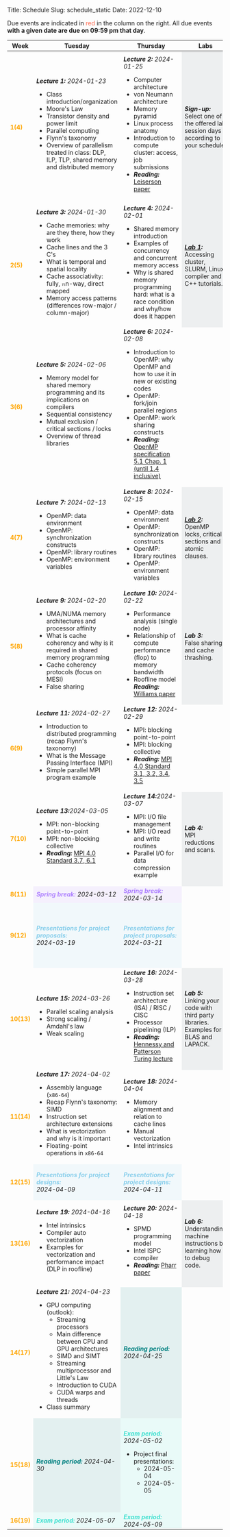 Title: Schedule
Slug: schedule_static
Date: 2022-12-10

<!-- 0. Fix column widths to
<colgroup>
<col style="width:8%">
<col style="width:30%">
<col style="width:30%">
<col style="width:12%">
<col style="width:20%">
</colgroup>
-->
<!-- 1. remove page spanning <section> tags and corresponding tables. Make one
        continuous table -->
<!-- 2. set all font-size=100% -->
<!-- Use this command: :%s/font-size:[0-9]\+%/font-size:100%/g -->

Due events are indicated in <span style="color:tomato">red</span> in the column on the right. All due events **with a given date are due on 09:59 pm that day**.

<!-- Syllabus page 1 -->
<table style="width:100%;font-size:100%">
<!-- Table config -->

<colgroup>
<col style="width:8%">
<col style="width:30%">
<col style="width:30%">
<col style="width:12%">
<col style="width:20%">
</colgroup>

<thead>
<tr>
<th>Week</th>
<th>Tuesday</th>
<th>Thursday</th>
<th>Labs</th>
<th>Events</th>
</tr>
</thead>

<tbody>
<tr style="font-size:100%">
    <td>
        <strong style="color:orange">1(4)</strong></td>
        <td><strong><em>Lecture 1:</em></strong> <em>2024-01-23</em>
        <br>
        <ul style="font-size:100%">
            <li>Class introduction/organization</li>
            <li>Moore's Law</li>
            <li>Transistor density and power limit</li>
            <li>Parallel computing</li>
            <li>Flynn's taxonomy</li>
            <li>Overview of parallelism treated in class: DLP, ILP, TLP, shared memory and distributed memory</li>
        </ul>
    </td>
    <td>
        <strong><em>Lecture 2:</em></strong> <em>2024-01-25</em>
        <br>
        <ul style="font-size:100%">
            <li>Computer architecture</li>
            <li>von Neumann architecture</li>
            <li>Memory pyramid</li>
            <li>Linux process anatomy</li>
            <li>Introduction to compute cluster: access, job submissions</li>
            <li>
                <strong><em>Reading:</em></strong> <a href="https://canvas.harvard.edu/files/19265061/download?download_frd=1" target="_blank">Leiserson paper</a>
            </li>
        </ul>
    </td>
    <td style="background-color: rgba(101, 123, 131, 0.1);">
        <strong><em>Sign-up:</em></strong>
        <p style="margin-top:0;margin-bottom:0;font-size:100%"> Select one of the offered lab session days according to your schedule</p>
    </td>
    <td style="background-color: rgba(154, 205, 50, 0.1);">
        <strong><em>Note:</em></strong>
        <p style="margin-top:0;margin-bottom:0;font-size:100%">
            The "<strong><em>Reading</em></strong>" assignments are relevant for the lecture and due <strong><em>on the day of the lecture!</em></strong>
        </p>
        <ol style="font-size:100%">
            <li>
                <span style="color:tomato">
                    Complete the  <a href="https://canvas.harvard.edu/courses/128330/assignments/796230" target="_blank">CS 205: C++ Survey</a>
                    <br>(2024-01-23)
                </span>
            </li>
            <li>
                <span style="color:tomato">
                    Lab section preferences submitted on <a href="https://docs.google.com/spreadsheets/d/1w9WryKCfZ--RGjEujGyqUGi36t-x5X79A_v0mTyAI64/edit?usp=sharing" target="_blank">this spreadsheet</a>
                    <br>(2024-01-26)
                </span>
            </li>
        </ol>
    </td>
</tr>

<tr style="font-size:100%">
    <td><strong style="color:orange">2(5)</strong></td>
    <td>
        <strong><em>Lecture 3:</em></strong> <em>2024-01-30</em>
        <br>
        <ul style="font-size:100%">
            <li>Cache memories: why are they there, how they work</li>
            <li>Cache lines and the 3 C's</li>
            <li>What is temporal and spatial locality</li>
            <li>Cache associativity: fully, <span class="katex"><span class="katex-mathml"><math xmlns="http://www.w3.org/1998/Math/MathML"><semantics><mrow><mi>n</mi></mrow><annotation encoding="application/x-tex">n</annotation></semantics></math></span><span aria-hidden="true" class="katex-html"><span class="base"><span class="strut" style="height:0.43056em;vertical-align:0em;"></span><span class="mord mathdefault">n</span></span></span></span>-way, direct mapped</li>
            <li>Memory access patterns (differences row-major / column-major)</li>
        </ul>
    </td>
    <td>
        <strong><em>Lecture 4:</em></strong> <em>2024-02-01</em>
        <br>
        <ul style="font-size:100%">
            <li>Shared memory introduction</li>
            <li>Examples of concurrency and concurrent memory access</li>
            <li>Why is shared memory programming hard: what is a race condition and why/how does it happen</li>
        </ul>
    </td>
    <td style="background-color: rgba(101, 123, 131, 0.1);">
        <strong><em><a href="https://code.harvard.edu/CS205/main/raw/main/lab/lab1/lab1.pdf" target="_blank">Lab 1</a>:</em></strong>
        <p style="margin-top:0;margin-bottom:0;font-size:100%">Accessing cluster, SLURM, Linux, compiler and C++ tutorials.</p>
    </td>
    <td style="background-color: rgba(154, 205, 50, 0.1);">
        <br>
        <ol style="font-size:100%">
        <li>
            <span style="color:tomato">Quiz 1<br>(2024-02-02)</span>
        </li>
        <li>
            <span style="color:yellowgreen">HW1 release<br>(2024-01-30)</span>
        </li>
        </ol>
    </td>
</tr>

<tr style="font-size:100%">
    <td>
        <strong style="color:orange">3(6)</strong>
    </td>
    <td>
        <strong><em>Lecture 5:</em></strong> <em>2024-02-06</em>
        <br>
        <ul style="font-size:100%">
            <li>Memory model for shared memory programming and its implications on compilers</li>
            <li>Sequential consistency</li>
            <li>Mutual exclusion / critical sections / locks</li>
            <li>Overview of thread libraries</li>
        </ul>
    </td>
    <td>
        <strong><em>Lecture 6:</em></strong> <em>2024-02-08</em>
        <br>
        <ul style="font-size:100%">
            <li>Introduction to OpenMP: why OpenMP and how to use it in new or existing codes</li>
            <li>OpenMP: fork/join parallel regions</li>
            <li>OpenMP: work sharing constructs</li>
            <li><strong><em>Reading:</em></strong> <a href="https://code.harvard.edu/CS205/main/raw/main/reading/02_OpenMP_spec_v51.pdf" target="_blank">OpenMP specification 5.1 Chap. 1 (until 1.4 inclusive)</a> </li>
        </ul>
    </td>
    <td></td>
    <td style="background-color: rgba(154, 205, 50, 0.1);">
        <br>
        <ol style="font-size:100%">
        <li>
            <span style="color:tomato"> <a href="https://www.gradescope.com/courses/711577/assignments/3988469" target="_blank">Lab 1 due </a> <br>(2024-02-09)</span>
        </li>
        <li>
            <span style="color:tomato"> <a href="./project.html#M1" taget="_blank"> Project team formation due</a> <br>(2024-02-06)</span>
        </li>
        </ol>
    </td>
</tr>

<tr style="font-size:100%">
    <td>
        <strong style="color:orange">4(7)</strong>
    </td>
    <td>
        <strong><em>Lecture 7:</em></strong> <em>2024-02-13</em>
        <br>
        <ul style="font-size:100%">
            <li>OpenMP: data environment</li>
            <li>OpenMP: synchronization constructs</li>
            <li>OpenMP: library routines</li>
            <li>OpenMP: environment variables</li>
        </ul>
    </td>
    <td>
        <strong><em>Lecture 8:</em></strong> <em>2024-02-15</em>
        <br>
        <ul style="font-size:100%">
            <li>OpenMP: data environment</li>
            <li>OpenMP: synchronization constructs</li>
            <li>OpenMP: library routines</li>
            <li>OpenMP: environment variables</li>
        </ul>
    </td>
    <td style="background-color: rgba(101, 123, 131, 0.1);">
        <strong><em><a href="https://code.harvard.edu/CS205/main/raw/main/lab/lab2/lab2.pdf" target="_blank" >Lab 2</a>:</em></strong>
        <p style="margin-top:0;margin-bottom:0;font-size:100%"> OpenMP locks, critical sections and atomic clauses. </p>
    </td>
    <td style="background-color: rgba(154, 205, 50, 0.1);">
        <br>
        <ol style="font-size:100%">
            <li><span style="color:tomato"><a href="https://www.gradescope.com/courses/711577/assignments/3988467" target="_blank" > HW1 due </a> <br>(2024-02-13)</span></li>
            <li><span style="color:yellowgreen">HW2 release<br>(2024-02-13)</span></li>
            <li><span style="color:tomato">Quiz 2<br>(2024-02-16)</span></li>
        </ol>
    </td>
</tr>

<tr style="font-size:100%">
    <td>
    <strong style="color:orange">5(8)</strong>
    </td>
    <td><strong><em>Lecture 9:</em></strong> <em>2024-02-20</em>
        <br>
        <ul style="font-size:100%">
            <li>UMA/NUMA memory architectures and processor affinity</li>
            <li>What is cache coherency and why is it required in shared memory programming</li>
            <li>Cache coherency protocols (focus on MESI)</li>
            <li>False sharing</li>
        </ul>
    </td>
    <td>
        <strong><em>Lecture 10:</em></strong> <em>2024-02-22</em>
        <ul style="font-size:100%">
            <li>Performance analysis (single node)</li>
            <li>Relationship of compute performance (flop) to memory bandwidth</li>
            <li>Roofline model</li>
            <strong><em>Reading:</em></strong> <a href="https://code.harvard.edu/CS205/main/raw/main/reading/03_williams2009a.pdf" target="_blank">Williams paper</a>
        </ul>
    </td>
    <td style="background-color: rgba(101, 123, 131, 0.1);">
        <strong><em>Lab 3:</em></strong>
        <p style="margin-top:0;margin-bottom:0;font-size:100%"> False sharing and cache thrashing. </p>
    </td>
    <td style="background-color: rgba(154, 205, 50, 0.1);">
        <br>
        <ol style="font-size:100%">
            <li><span style="color:tomato"> <a href="https://www.gradescope.com/courses/711577/assignments/3988473" target="_blank" >Lab 2 due </a><br>(2024-02-23)</span></li>
            <li><span style="color:tomato">Project high-level description due<br>(2024-02-20)</span>
            </li>
        </ol>
    </td>
</tr>

<tr style="font-size:100%">
    <td>
        <strong style="color:orange">6(9)</strong>
    </td>
    <td>
        <strong><em>Lecture 11:</em></strong> <em>2024-02-27</em>
        <br>
        <ul style="font-size:100%">
            <li>Introduction to distributed programming (recap Flynn's taxonomy)</li>
            <li>What is the Message Passing Interface (MPI)</li>
            <li>Simple parallel MPI program example</li>
        </ul>
    </td>
    <td>
        <strong><em>Lecture 12:</em></strong> <em>2024-02-29</em>
        <br>
        <ul style="font-size:100%">
            <li>MPI: blocking point-to-point</li>
            <li>MPI: blocking collective</li>
            <li>
                <strong><em>Reading:</em></strong> <a href="https://code.harvard.edu/CS205/main/raw/main/manuals/mpi40-report.pdf" target="_blank"> MPI 4.0 Standard 3.1, 3.2, 3.4, 3.5</a>
            </li>
        </ul>
    </td>
    <td></td>
    <td style="background-color: rgba(154, 205, 50, 0.1);">
        <ol style="font-size:100%">
            <li><span style="color:tomato"> <a href="https://www.gradescope.com/courses/711577/assignments/3988474" target="_blank">Lab 3 due</a><br>(2024-03-01)</span></li>
        </ol>
    </td>
</tr>

<tr style="font-size:100%">
    <td>
        <strong style="color:orange">7(10)</strong>
    </td>
    <td>
        <strong><em>Lecture 13:</em></strong><em>2024-03-05</em>
        <br>
        <ul style="font-size:100%">
            <li>MPI: non-blocking point-to-point</li>
            <li>MPI: non-blocking collective</li>
            <li><strong><em>Reading:</em></strong> <a href="https://code.harvard.edu/CS205/main/raw/main/manuals/mpi40-report.pdf" target="_blank">MPI 4.0 Standard 3.7, 6.1</a></li>
        </ul>
    </td>
    <td>
        <strong><em>Lecture 14:</em></strong><em>2024-03-07</em>
        <br>
        <ul style="font-size:100%">
            <li>MPI: I/O file management</li>
            <li>MPI: I/O read and write routines</li>
            <li>Parallel I/O for data compression example</li>
        </ul>
    </td>
    <td style="background-color: rgba(101, 123, 131, 0.1);">
        <strong><em>Lab 4:</em></strong>
        <p style="margin-top:0;margin-bottom:0;font-size:100%"> MPI reductions and scans. </p>
    </td>
    <td style="background-color: rgba(154, 205, 50, 0.1);">
        <br>
        <ol style="font-size:100%">
            <li><span style="color:tomato"><a href="https://www.gradescope.com/courses/711577/assignments/3988468" target="_blank">HW2 due</a><br>(2024-03-05)</span></li>
            <li> <span style="color:yellowgreen">HW3 release<br>(2024-03-05)</span></li>
            <li><span style="color:tomato">Quiz 3<br>(2024-03-08)</span></li>
        </ol>
    </td>
</tr>

<tr style="font-size:100%">
    <td>
        <strong style="color:orange">8(11)</strong>
    </td>
    <td style="background-color: rgba(174, 129, 255, 0.1);">
        <strong style="color:rgba(174, 129, 255,
        1)"><em>Spring break:</em></strong> <em>2024-03-12</em>
    </td>
    <td style="background-color: rgba(174, 129, 255, 0.1);">
        <strong style="color:rgba(174, 129, 255,
        1)"><em>Spring break:</em></strong> <em>2024-03-14</em>
    </td>
    <td></td>
    <td style="background-color: rgba(154, 205, 50, 0.1);"></td>
</tr>

<tr style="font-size:100%">
    <td>
        <strong style="color:orange">9(12)</strong>
        </td>
        <td style="background-color: rgba(135, 206, 235, 0.1);">
        <strong style="color:skyblue"><em>Presentations for project proposals:</em></strong>
        <br>
        <em>2024-03-19</em>
    </td>
    <td style="background-color: rgba(135, 206, 235, 0.1);">
        <strong style="color:skyblue"><em>Presentations for project proposals:</em></strong>
        <br>
        <em>2024-03-21</em>
    </td>
    <td></td>
    <td style="background-color: rgba(154, 205, 50, 0.1);">
        <br>
        <ol style="font-size:100%">
            <li>
                <span style="color:tomato"> <a href="https://www.gradescope.com/courses/711577/assignments/3988475" target="_blank">Lab 4 due</a>
                <br>(2024-03-15)</span></li>
            <li>
                <span style="color:tomato">Project proposals due </span>
            </li>
        </ol>
    </td>
</tr>

<tr style="font-size:100%">
    <td>
        <strong style="color:orange">10(13)</strong>
    </td>
    <td>
        <strong><em>Lecture 15:</em></strong> <em>2024-03-26</em>
        <br>
        <ul style="font-size:100%">
            <li>Parallel scaling analysis</li>
            <li>Strong scaling / Amdahl's law</li>
            <li>Weak scaling</li>
        </ul>
    </td>
    <td>
        <strong><em>Lecture 16:</em></strong> <em>2024-03-28</em>
        <br>
        <ul style="font-size:100%">
            <li>Instruction set architecture (ISA) / RISC / CISC</li>
            <li>Processor pipelining (ILP)</li>
            <li>
                <strong><em>Reading:</em></strong> <a href="https://code.harvard.edu/CS205/main/raw/main/reading/04_hennessy2019a.pdf" target="_blank">Hennessy and Patterson Turing lecture</a>
            </li>
        </ul>
    </td>
    <td style="background-color: rgba(101, 123, 131, 0.1);">
        <strong><em>Lab 5:</em></strong>
        <p style="margin-top:0;margin-bottom:0;font-size:100%">Linking your code with third party libraries.  Examples for BLAS and LAPACK.</p>
    </td>
    <td style="background-color: rgba(154, 205, 50, 0.1);">
        <br>
        <ol style="font-size:100%">
            <li><span style="color:tomato"><a href="https://www.gradescope.com/courses/711577/assignments/3988470" target="_blank">HW3 due</a><br>(2024-03-26)</span></li>
            <li><span style="color:yellowgreen">HW4 release<br>(2024-03-26)</span></li>
        </ol>
    </td>
</tr>

<tr style="font-size:100%">
    <td>
        <strong style="color:orange">11(14)</strong>
    </td>
    <td>
        <strong><em>Lecture 17:</em></strong> <em>2024-04-02</em>
        <br>
        <ul style="font-size:100%">
            <li>Assembly language (<code>x86-64</code>)</li>
            <li>Recap Flynn's taxonomy: SIMD</li>
            <li>Instruction set architecture extensions</li>
            <li>What is vectorization and why is it important </li>
            <li>Floating-point operations in <code>x86-64</code></li>
        </ul>
    </td>
    <td>
        <strong><em>Lecture 18:</em></strong> <em>2024-04-04</em>
        <br>
        <ul style="font-size:100%">
            <li>Memory alignment and relation to cache lines</li>
            <li>Manual vectorization</li>
            <li>Intel intrinsics</li>
        </ul>
    </td>
    <td></td>
    <td style="background-color: rgba(154, 205, 50, 0.1);">
        <br>
        <ol style="font-size:100%">
        <li><span style="color:tomato">
                <a href="https://www.gradescope.com/courses/711577/assignments/3988476" target="_blank">Lab 5 due</a>
                <br>(2024-04-05)</span>
        </li>
        </ol>
    </td>
</tr>

<tr style="font-size:100%">
    <td>
        <strong style="color:orange">12(15)</strong>
    </td>
    <td style="background-color: rgba(135, 206, 235, 0.1);">
        <strong style="color:skyblue"><em>Presentations for project designs:</em></strong>
        <br>
        <em>2024-04-09</em>
    </td>
    <td style="background-color: rgba(135, 206, 235, 0.1);">
        <strong style="color:skyblue"><em>Presentations for project designs:</em></strong>
        <br>
        <em>2024-04-11</em>
    </td>
    <td></td>
    <td style="background-color: rgba(154, 205, 50, 0.1);">
        <br>
        <ol style="font-size:100%">
            <li>
                <span style="color:tomato">Project designs due</span>
            </li>
        </ol>
    </td>
</tr>

<tr style="font-size:100%">
    <td>
        <strong style="color:orange">13(16)</strong>
    </td>
    <td>
        <strong><em>Lecture 19:</em></strong> <em>2024-04-16</em>
        <br>
        <ul style="font-size:100%">
            <li>Intel intrinsics</li>
            <li>Compiler auto vectorization</li>
            <li>Examples for vectorization and performance impact (DLP in roofline)</li>
        </ul>
    </td>
    <td>
        <strong><em>Lecture 20:</em></strong> <em>2024-04-18</em>
        <br>
        <ul style="font-size:100%">
            <li>SPMD programming model</li>
            <li>Intel ISPC compiler</li>
            <li><strong><em>Reading:</em></strong> <a href="https://code.harvard.edu/CS205/main/raw/main/reading/05_pharr2012a.pdf" target="_blank">Pharr paper</a></li>
        </ul>
    </td>
    <td style="background-color: rgba(101, 123, 131, 0.1);">
        <strong><em>Lab 6:</em></strong>
        <p style="margin-top:0;margin-bottom:0;font-size:100%">Understanding machine instructions by learning how to debug code.</p>
    </td>
    <td style="background-color: rgba(154, 205, 50, 0.1);">
        <br>
        <ol style="font-size:100%">
            <li>
                <span style="color:tomato">
                    <a href="https://www.gradescope.com/courses/711577/assignments/3988471" target="_blank">HW4 due</a><br>(2024-04-16)
                </span>
            </li>
            <li><span style="color:yellowgreen">HW5 release<br>(2024-04-16)</span></li>
            <li><span style="color:tomato">Quiz 4<br>(2024-04-19)</span></li>
        </ol>
    </td>
</tr>

<tr style="font-size:100%">
    <td>
        <strong style="color:orange">14(17)</strong>
    </td>
        <td><strong><em>Lecture 21:</em></strong> <em>2024-04-23</em>
        <br>
        <ul style="font-size:100%">
        <li>GPU computing (outlook):
            <ul>
                <li>Streaming processors</li>
                <li>Main difference between CPU and GPU architectures</li>
                <li>SIMD and SIMT</li>
                <li>Streaming multiprocessor and Little's Law</li>
                <li>Introduction to CUDA</li>
                <li>CUDA warps and threads</li>
            </ul>
        </li>
        <li>Class summary</li>
        </ul>
    </td>
    <td style="background-color: rgba(0, 128, 128, 0.1);">
        <strong style="color:teal"><em>Reading period:</em></strong> <em>2024-04-25</em>
    </td>
    <td></td>
    <td style="background-color: rgba(154, 205, 50, 0.1);">
        <br>
        <ol style="font-size:100%">
            <li>
                <span style="color:tomato">
                    <a href="https://www.gradescope.com/courses/711577/assignments/4091975" target="_blank"> HW5 due</a><br>(2024-04-28)
                </span>
            </li>
            <li>
                <span style="color:tomato">
                    <a href="https://www.gradescope.com/courses/711577/assignments/3988477" target="_blank"> Lab 6 due</a>
                    <br>(2024-04-26)
                </span>
            </li>
        </ol>
    </td>
</tr>

<tr style="font-size:100%">
    <td>
        <strong style="color:orange">15(18)</strong>
    </td>
    <td style="background-color: rgba(0, 128, 128, 0.1);">
        <strong style="color:teal"><em>Reading period:</em></strong> <em>2024-04-30</em></td>
    <td style="background-color: rgba(64, 224, 208, 0.1);">
        <strong style="color:turquoise"><em>Exam period:</em></strong> <em>2024-05-02</em>
        <br>
        <ul style="font-size:100%">
            <li>Project final presentations:
            <ul>
                <li>2024-05-04</li>
                <li>2024-05-05</li>
            </ul>
            </li>
        </ul>
    </td>
    <td></td>
    <td style="background-color: rgba(154, 205, 50, 0.1);">
        <br>
        <ol style="font-size:100%">
        <li>
            <span style="color:tomato">Project deliverables due
                <br>(2024-05-02 8:00 AM)
            </span>
        </li>
        <li>
            <span style="color:tomato">Project final presentations due
            <br>(2024-05-02/03)</span>
        </li>
        </ol>
    </td>
</tr>

<tr style="font-size:100%">
    <td>
        <strong style="color:orange">16(19)</strong>
    </td>
    <td style="background-color: rgba(64, 224, 208, 0.1);">
        <strong style="color:turquoise"><em>Exam period:</em></strong> <em>2024-05-07</em>
    </td>
    <td style="background-color: rgba(64, 224, 208, 0.1);">
        <strong style="color:turquoise"><em>Exam period:</em></strong> <em>2024-05-09</em>
    </td>
    <td></td>
        <td style="background-color: rgba(154, 205, 50, 0.1);"></td>
</tr>

</table>
